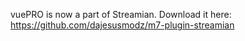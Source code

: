 vuePRO is now a part of Streamian. Download it here: https://github.com/dajesusmodz/m7-plugin-streamian